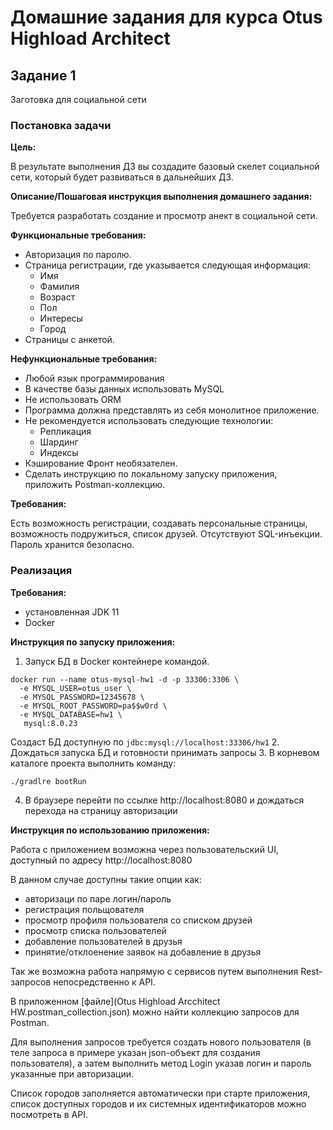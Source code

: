 # Домашние задания для курса Otus Highload Architect

## Задание 1
Заготовка для социальной сети

### Постановка задачи

**Цель:**

В результате выполнения ДЗ вы создадите базовый скелет социальной сети, который будет развиваться в дальнейших ДЗ.

**Описание/Пошаговая инструкция выполнения домашнего задания:**

Требуется разработать создание и просмотр анект в социальной сети.

**Функциональные требования:**

- Авторизация по паролю.
- Страница регистрации, где указывается следующая информация:
    - Имя
    - Фамилия
    - Возраст
    - Пол 
    - Интересы 
    - Город
- Страницы с анкетой.

**Нефункциональные требования:**

- Любой язык программирования
- В качестве базы данных использовать MySQL
- Не использовать ORM
- Программа должна представлять из себя монолитное приложение.
- Не рекомендуется использовать следующие технологии:
  - Репликация
  - Шардинг
  - Индексы
- Кэширование Фронт необязателен. 
- Сделать инструкцию по локальному запуску приложения, приложить Postman-коллекцию. 

**Требования:**

Есть возможность регистрации, создавать персональные страницы, возможность подружиться, список друзей.
Отсутствуют SQL-инъекции.
Пароль хранится безопасно.

### Реализация

**Требования:**

- установленная JDK 11
- Docker

**Инструкция по запуску приложения:**

1. Запуск БД в Docker контейнере командой.
```
docker run --name otus-mysql-hw1 -d -p 33306:3306 \
  -e MYSQL_USER=otus_user \
  -e MYSQL_PASSWORD=12345678 \
  -e MYSQL_ROOT_PASSWORD=pa$$w0rd \
  -e MYSQL_DATABASE=hw1 \
   mysql:8.0.23
```
Создаст БД доступную по ``jdbc:mysql://localhost:33306/hw1``
2. Дождаться запуска БД и готовности принимать запросы
3. В корневом каталоге проекта выполнить команду:
```
./gradlre bootRun
```
4. В браузере перейти по ссылке http://localhost:8080 и дождаться перехода на страницу авторизации

**Инструкция по использованию приложения:**

Работа с приложением возможна через пользовательский UI, доступный по адресу http://localhost:8080

В данном случае доступны такие опции как:

- авторизаци по паре логин/пароль
- регистрация польщователя
- просмотр профиля пользователя со списком друзей
- просмотр списка пользователей
- добавление пользователей в друзья
- принятие/отклоенение заявок на добавление в друзья

Так же возможна работа напрямую с сервисов путем выполнения Rest-запросов непосредственно к API.

В приложенном [файле](Otus Highload Arcchitect HW.postman_collection.json) можно найти коллекцию запросов для Postman.

Для выполнения запросов требуется создать нового пользователя (в теле запроса в примере указан json-объект для создания пользователя), а затем выполнить метод Login указав логин и пароль указанные при авторизации.

Список городов заполняется автоматически при старте приложения, список доступных городов и их системных идентификаторов можно посмотреть в API.